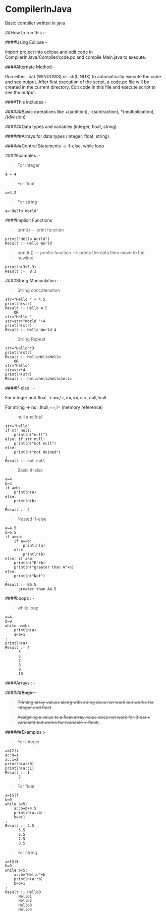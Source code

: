 # CompilerInJava
Basic compiler written in java

##How to run this :-

####Using Eclipse -

Import project into eclipse and edit code in CompilerInJava/Compiler/code.pc and compile Main.java to execute.

####Alternate Method -

Run either .bat (WINDOWS) or .sh(LINUX) to automatically execute the code and see output. After first execution of the script, a code.pc file will be created in the current directory. Edit code in this file and execute script to see the output.

####This includes:- 

######Basic operations like +(addition), -(subtraction), *(multiplication), /(division)

######Data types and variables (integer, float, string)

######Arrays for data types (integer, float, string)

######Control Statements -> If-else, while loop

####Examples :-

>For integer 
	
	a = 4

>For float 
	
	a=4.2
  
>For string
	
	a="Hello World"
  
####Implicit Functions

>print()  -- print function
  	
  	print("Hello World")
  	Result :- Hello World
  
>println() -- println function --> prints the data then move to the newline
  	
  	println(3+5.3)
  	Result :-  8.3
  
####String Manipulation : -

>String concatenation
  	
  	str="Hello " + 4.5
  	println(str)
  	Result :- Hello 4.5
        OR
  	str="Hello "
  	str=str+"World "+4
  	println(str)
  	Result :- Hello World 4
  
>String Repeat
  	
  	str="Hello"*3
  	println(str)
  	Result :- HelloHelloHello
        OR
  	str="hello"
  	str=str*4
  	println(str)
  	Resutl :- hellohellohellohello
####If-else : -

For integer and float -> ==,!=,>=,<=,>,<, null,!null

For string -> null,!null,==,!= (memory reference)

>null and !null 

	str="Hello"
	if str null:
		println("null")
	else: if str!null:
		println("not null")
	else:
		println("not deined")
	;
	Result :- not null

>Basic if-else

	a=4
	b=3
	if a>b:
		println(a)
	else:
		println(b)
	;
	Result :- 4
	
>Nested If-else
	
	a=4.5
	b=6.5
	if a>=b:
		if a==b:
			println(a)
		else:
			println(b)
	else: if a<b:
		println("B"+b)
		println("greater than A"+a)
	else:
		println("Not")
	;
	Result :- B6.5
		  greater than A4.5

####Loops : -

>while loop

	a=4
	b=9
	while a<=b:
		println(a)
		a=a+1
	;
	println(a)
	Result :- 4
		  5
		  6
		  7
		  8
		  9
		  10

####Arrays : -

######~~Bugs :-~~ 
>~~Printing array values along with string does not work but works for integer and float~~

>~~Assigning a value to a float array value does not work for (float + variable) but works for (variable + float)~~

######Examples :-
>For integer

	a=[2]i
	a::0=1
	a::1=2
	println(a::0)
	println(a::1)
	Resutl :- 1
		  2
		  
>For float

	a=[5]f
	b=0
	while b<5:
		a::b=b+4.5
		println(a::b)
		b=b+1
	;
	Result :- 4.5
		  5.5
		  6.5
		  7.5
		  8.5

>For string

	a=[5]S
	b=0
	while b<5:
		a::b="Hello"+b
		println(a::b)
		b=b+1
	;
	Result :- Hello0
		  Hello1
		  Hello2
		  Hello3
		  Hello4
